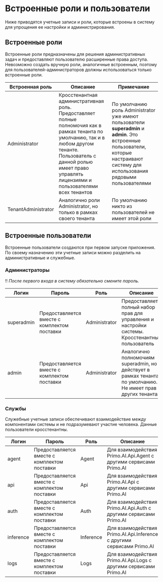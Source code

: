 # Встроенные роли и пользователи

Ниже приводятся учетные записи и роли, которые встроены в систему для упрощения ее настройки и администрирования. 


## Встроенные роли

Встроенные роли предназначены для решения административных задач и предоставляют пользователю расширенные права доступа. Невозможно создать вручную роли, аналогичные встроенным, поэтому для пользователей-администраторов должны использоваться только встроенные роли. 

| Встроенная роль       | Описание                                         |  Примечание |
| --------------------- | ------------------------------------------------ | ------------ | 
| Administrator         | Кросстенантная административная роль. Предоставляет полные полномочия как в рамках тенанта по умолчанию, так и в любом другом тенанте. <br> Пользователь с данной ролью имеет право управлять лицензиями и пользователями всех тенантов </br> | По умолчанию роль Administrator уже имеют пользователи **superadmin** и **admin**.  Это встроенные пользователи, которые настраивают систему для использования рядовыми пользователями |
| TenantAdministrator   | Аналогично роли Administrator, но только в рамках своего тенанта | По умолчанию никто из пользователей не имеет этой роли |


## Встроенные пользователи

Встроенные пользователи создаются при первом запуске приложения. По своему назначению эти учетные записи можно разделить на административные и служебные.

### Администраторы

:bangbang: *После первого входа в систему обязательно смените пароль.*

| Логин     | Пароль            | Роль               | Описание                                         |  
| ----------------------- | ----------------- | ------------------ | ----------------------------- |
| superadmin              | Предоставляется вместе с комплектом поставки         | Administrator      | Предоставляет полный набор прав для управления и настройки системы. Кросстенантный пользователь  |
| admin                   | Предоставляется вместе с комплектом поставки          | Administrator      | Аналогично полномочиям superadmin, но действует в рамках тенанта по умолчанию. Не имеет прав в других тенантах |


### Службы

Служебные учетные записи обеспечивают взаимодействие между компонентами системы и не подразумевают участие человека. Данные пользователи кросстенантны.


| Логин      | Пароль            | Роль               | Описание                                                           |  
| ----------------------- | ----------------- | ------------------ | ------------------------------------------------------------------ |
| agent                   | Предоставляется вместе с комплектом поставки          | Agent              | Для взаимодействия Primo.AI.Api.Agent с другими сервисами Primo.AI |
| api                     | Предоставляется вместе с комплектом поставки          | Api                | Для взаимодействия Primo.AI.Api с другими сервисами Primo.AI       |
| auth                    | Предоставляется вместе с комплектом поставки         | Auth               | Для взаимодействия Primo.AI.Api.Auth с другими сервисами Primo.AI  |
| inference               | Предоставляется вместе с комплектом поставки          | Inference          | Для взаимодействия Primo.AI.Api.Inference с другими сервисами Primo.AI |
| logs                    | Предоставляется вместе с комплектом поставки         | Logs               | Для взаимодействия Primo.AI.Api.Logs с другими сервисами Primo.AI |




